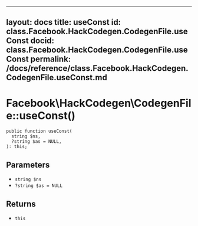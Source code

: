 
***

layout: docs
title: useConst
id: class.Facebook.HackCodegen.CodegenFile.useConst
docid: class.Facebook.HackCodegen.CodegenFile.useConst
permalink: /docs/reference/class.Facebook.HackCodegen.CodegenFile.useConst.md
---







# Facebook\\HackCodegen\\CodegenFile::useConst()




``` Hack
public function useConst(
  string $ns,
  ?string $as = NULL,
): this;
```




## Parameters




+ ` string $ns `
+ ` ?string $as = NULL `




## Returns




* ` this `